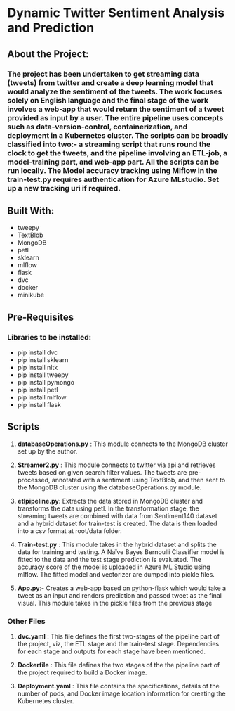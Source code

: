 # **Dynamic Twitter Sentiment Analysis and Prediction**

## **About the Project**:

### The project has been undertaken to get streaming data (tweets) from twitter and create a deep learning model that would analyze the sentiment of the tweets. The work focuses solely on English language and the final stage of the work involves a web-app that would return the sentiment of a tweet provided as input by a user. The entire pipeline uses concepts such as data-version-control, containerization, and deployment in a Kubernetes cluster. The scripts can be broadly classified into two:- a streaming script that runs round the clock to get the tweets, and the pipeline involving an ETL-job, a model-training part, and web-app part. All the scripts can be run locally. The Model accuracy tracking using Mlflow in the train-test.py requires authentication for Azure MLstudio. Set up a new tracking uri if required. 

## **Built With**: 
- tweepy
- TextBlob
- MongoDB
- petl
- sklearn
- mlflow
- flask
- dvc
- docker
- minikube

## **Pre-Requisites**
### Libraries to be installed:

- pip install dvc
- pip install sklearn
- pip install nltk
- pip install tweepy
- pip install pymongo
- pip install petl
- pip install mlflow
- pip install flask

## **Scripts**

1.	**databaseOperations.py** :  This module connects to the MongoDB cluster set up by the author.

2.	**Streamer2.py** : This module connects to twitter via api and retrieves tweets based on given search filter values. The tweets are pre-processed, annotated with a sentiment using TextBlob, and then sent to the MongoDB cluster using the databaseOperations.py module.

3.	**etlpipeline.py**: Extracts the data stored in MongoDB cluster and transforms the data using petl. In the transformation stage, the streaming tweets are combined with data from Sentiment140 dataset and a hybrid dataset for train-test is created. The data is then loaded into a csv format at root/data folder. 

4.	**Train-test.py** : This module takes in the hybrid dataset and splits the data for training and testing. A Naïve Bayes Bernoulli Classifier model is fitted to the data and the test stage prediction is evaluated. The accuracy score of the model is uploaded in Azure ML Studio using mlflow. The fitted model and vectorizer are dumped into pickle files. 

5.	**App.py**:- Creates a web-app based on python-flask which would take a tweet as an input and renders prediction and passed tweet as the final visual. This module takes in the pickle files from the previous stage

### Other Files

1.	**dvc.yaml** :  This file defines the first two-stages of the pipeline part of the project, viz, the ETL stage and the train-test stage. Dependencies for each stage and outputs for each stage have been mentioned. 

2.	**Dockerfile** : This file defines the two stages of the the pipeline part of the project required to build a Docker image.

3.	**Deployment.yaml** : This file contains the specifications, details of the number of pods, and Docker image location information for creating the Kubernetes cluster. 




